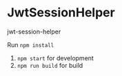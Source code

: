 # JwtSessionHelper

jwt-session-helper

Run `npm install`

  1. `npm start` for development
  2. `npm run build` for build
